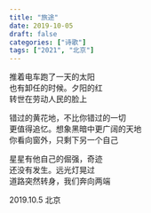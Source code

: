 ```yaml
---
title: "旅途"
date: 2019-10-05
draft: false
categories: ["诗歌"]
tags: ["2021", "北京"]
---
```


推着电车跑了一天的太阳  
也有卸任的时候。夕阳的红  
转世在劳动人民的脸上  

错过的黄花地，不比你错过的一切  
更值得追忆。想象黑暗中更广阔的天地  
你看向窗外，只剩下另一个自己  

星星有他自己的倔强，奇迹  
还没有发生。远光灯晃过  
道路突然转身，我们奔向两端  

2019.10.5 北京  

